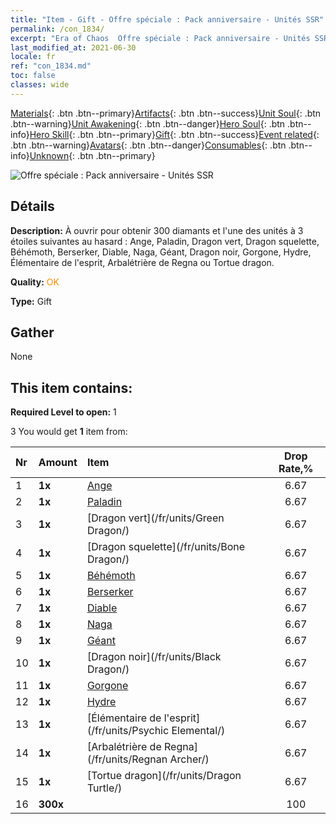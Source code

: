```yaml
---
title: "Item - Gift - Offre spéciale : Pack anniversaire - Unités SSR"
permalink: /con_1834/
excerpt: "Era of Chaos  Offre spéciale : Pack anniversaire - Unités SSR"
last_modified_at: 2021-06-30
locale: fr
ref: "con_1834.md"
toc: false
classes: wide
---
```

 [Materials](/ItemsFR/){: .btn .btn--primary}[Artifacts](/ItemsFR/Artifacts/){: .btn .btn--success}[Unit Soul](/ItemsFR/UnitSoul/){: .btn .btn--warning}[Unit Awakening](/ItemsFR/UnitAwakening/){: .btn .btn--danger}[Hero Soul](/ItemsFR/HeroSoul/){: .btn .btn--info}[Hero Skill](/ItemsFR/HeroSkill/){: .btn .btn--primary}[Gift](/ItemsFR/Gift/){: .btn .btn--success}[Event related](/ItemsFR/Events/){: .btn .btn--warning}[Avatars](/ItemsFR/Avatars/){: .btn .btn--danger}[Consumables](/ItemsFR/Consumables/){: .btn .btn--info}[Unknown](/ItemsFR/Unknown/){: .btn .btn--primary}

 ![Offre spéciale : Pack anniversaire - Unités SSR](/images/t/i_907456.png)

## Détails
 **Description:** À ouvrir pour obtenir 300 diamants et l'une des unités à 3 étoiles suivantes au hasard : Ange, Paladin, Dragon vert, Dragon squelette, Béhémoth, Berserker, Diable, Naga, Géant, Dragon noir, Gorgone, Hydre, Élémentaire de l'esprit, Arbalétrière de Regna ou Tortue dragon.

 **Quality:** <span style="color: #FF8C00">OK</span>

 **Type:** Gift

## Gather

  None

## This item contains:

 **Required Level to open:** 1

 3 You would get **1** item  from:

  | Nr | Amount |     Item    | Drop Rate,% |
  |:---|:-------|:------------|:---------:|
  | 1 |  **1x** | [Ange](/fr/units/Angel/) | 6.67 | 
  | 2 |  **1x** | [Paladin](/fr/units/Paladin/) | 6.67 | 
  | 3 |  **1x** | [Dragon vert](/fr/units/Green Dragon/) | 6.67 | 
  | 4 |  **1x** | [Dragon squelette](/fr/units/Bone Dragon/) | 6.67 | 
  | 5 |  **1x** | [Béhémoth](/fr/units/Behemoth/) | 6.67 | 
  | 6 |  **1x** | [Berserker](/fr/units/Berserker/) | 6.67 | 
  | 7 |  **1x** | [Diable](/fr/units/Devil/) | 6.67 | 
  | 8 |  **1x** | [Naga](/fr/units/Naga/) | 6.67 | 
  | 9 |  **1x** | [Géant](/fr/units/Giant/) | 6.67 | 
  | 10 |  **1x** | [Dragon noir](/fr/units/Black Dragon/) | 6.67 | 
  | 11 |  **1x** | [Gorgone](/fr/units/Gorgon/) | 6.67 | 
  | 12 |  **1x** | [Hydre](/fr/units/Hydra/) | 6.67 | 
  | 13 |  **1x** | [Élémentaire de l'esprit](/fr/units/Psychic Elemental/) | 6.67 | 
  | 14 |  **1x** | [Arbalétrière de Regna](/fr/units/Regnan Archer/) | 6.67 | 
  | 15 |  **1x** | [Tortue dragon](/fr/units/Dragon Turtle/) | 6.67 | 
  | 16 |  **300x** | <i class="fas fa-gem"/> | 100 | 
